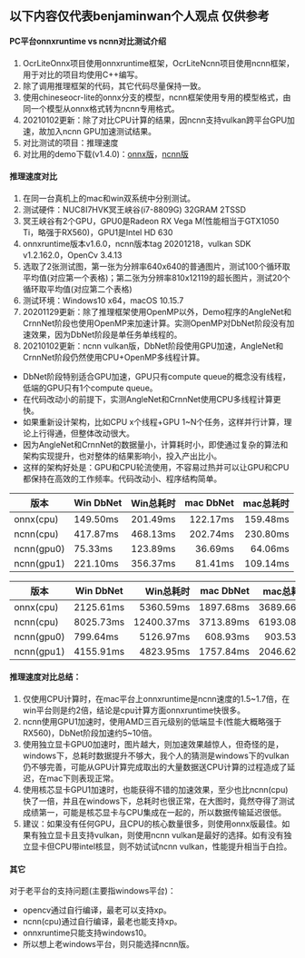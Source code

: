 ## 以下内容仅代表benjaminwan个人观点 仅供参考

#### PC平台onnxruntime vs ncnn对比测试介绍
1. OcrLiteOnnx项目使用onnxruntime框架，OcrLiteNcnn项目使用ncnn框架，用于对比的项目均使用C++编写。
2. 除了调用推理框架的代码，其它代码尽量保持一致。
3. 使用chineseocr-lite的onnx分支的模型，ncnn框架使用专用的模型格式，由同一个模型从onnx格式转为ncnn专用格式。
4. 20210102更新：除了对比CPU计算的结果，因ncnn支持vulkan跨平台GPU加速，故加入ncnn GPU加速测试结果。
5. 对比测试的项目：推理速度
6. 对比用的demo下载(v1.4.0)：[onnx版](https://gitee.com/benjaminwan/ocr-lite-onnx/releases)，[ncnn版](https://gitee.com/benjaminwan/ocr-lite-ncnn/releases)

#### 推理速度对比
1. 在同一台真机上的mac和win双系统中分别测试。
2. 测试硬件：NUC8I7HVK冥王峡谷(i7-8809G) 32GRAM 2TSSD
3. 冥王峡谷有2个GPU，GPU0是Radeon RX Vega M(性能相当于GTX1050 Ti，略强于RX560)，GPU1是Intel HD 630
4. onnxruntime版本v1.6.0，ncnn版本tag 20201218，vulkan SDK v1.2.162.0，OpenCv 3.4.13
5. 选取了2张测试图，第一张为分辨率640x640的普通图片，测试100个循环取平均值(对应第一个表格)；第二张为分辨率810x12119的超长图片，测试20个循环取平均值(对应第二个表格)
6. 测试环境：Windows10 x64，macOS 10.15.7
7. 20201129更新：除了推理框架使用OpenMP以外，Demo程序的AngleNet和CrnnNet阶段也使用OpenMP来加速计算。实测OpenMP对DbNet阶段没有加速效果，因为DbNet阶段是单任务单线程的。
8. 20210102更新：ncnn vulkan版，DbNet阶段使用GPU加速，AngleNet和CrnnNet阶段仍然使用CPU+OpenMP多线程计算。
* DbNet阶段特别适合GPU加速，GPU只有compute queue的概念没有线程，低端的GPU只有1个compute queue。
* 在代码改动小的前提下，实测AngleNet和CrnnNet使用CPU多线程计算更快。
* 如果重新设计架构，比如CPU x个线程+GPU 1~N个任务，这样并行计算，理论上行得通，但整体改动很大。
* 因为AngleNet和CrnnNet的数据量小，计算耗时小，即使通过复杂的算法和架构实现提升，也对整体的结果影响小，投入产出比小。
* 这样的架构好处是：GPU和CPU轮流使用，不容易过热并可以让GPU和CPU都保持在高效的工作频率。代码改动小、程序结构简单。

| 版本     | Win DbNet  | Win总耗时 | mac DbNet | mac总耗时 |
| ------- | ------- | ----: | ----: | ----: |
| onnx(cpu)  | 149.50ms | 201.49ms | 122.17ms | 159.48ms |
| ncnn(cpu)  | 417.87ms | 468.13ms | 202.74ms | 230.80ms |
| ncnn(gpu0) | 75.33ms  | 123.89ms | 36.69ms  | 64.06ms  |
| ncnn(gpu1) | 221.10ms | 356.37ms | 81.41ms  | 109.14ms |

| 版本     | Win DbNet  | Win总耗时 | mac DbNet | mac总耗时 |
| ------- | ------- | ----: | ----: | ----: |
| onnx(cpu)  | 2125.61ms | 5360.59ms | 1897.68ms | 3689.66ms |
| ncnn(cpu)  | 8025.73ms | 12400.37ms | 3713.89ms | 6193.08ms |
| ncnn(gpu0) | 799.64ms  | 5126.97ms | 608.93ms  | 903.53ms  |
| ncnn(gpu1) | 4155.91ms | 4823.95ms | 1757.84ms  | 2046.62ms |

#### 推理速度对比总结：
1. 仅使用CPU计算时，在mac平台上onnxruntime是ncnn速度的1.5~1.7倍，在win平台则是约2倍，结论是cpu计算方面onnxruntime快很多。
2. ncnn使用GPU1加速时，使用AMD三百元级别的低端显卡(性能大概略强于RX560)，DbNet阶段加速约5~10倍。
3. 使用独立显卡GPU0加速时，图片越大，则加速效果越惊人，但奇怪的是，windows下，总耗时数据提升不够大，我个人的猜测是windows下的vulkan仍不够完善，可能从GPU计算完成取出的大量数据送CPU计算的过程造成了延迟，在mac下则表现正常。
4. 使用核芯显卡GPU1加速时，也能获得不错的加速效果，至少也比ncnn(cpu)快了一倍，并且在windows下，总耗时也很正常，在大图时，竟然夺得了测试成绩第一，可能是核芯显卡与CPU集成在一起的，所以数据传输延迟很低。
5. 建议：如果没有任何GPU，且CPU的核心数量很多，则使用onnx版最佳。如果有独立显卡且支持vulkan，则使用ncnn vulkan是最好的选择。如有没有独立显卡但CPU带intel核显，则不妨试试ncnn vulkan，性能提升相当于白捡。

#### 其它
对于老平台的支持问题(主要指windows平台)：
* opencv通过自行编译，最老可以支持xp。
* ncnn(cpu)通过自行编译，最老也能支持xp。
* onnxruntime只能支持windows10。
* 所以想上老windows平台，则只能选择ncnn版。